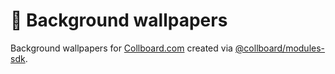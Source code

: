 # 🎴 Background wallpapers

Background wallpapers for [Collboard.com](https://collboard.com/) created via [@collboard/modules-sdk](https://www.npmjs.com/package/@collboard/modules-sdk).
